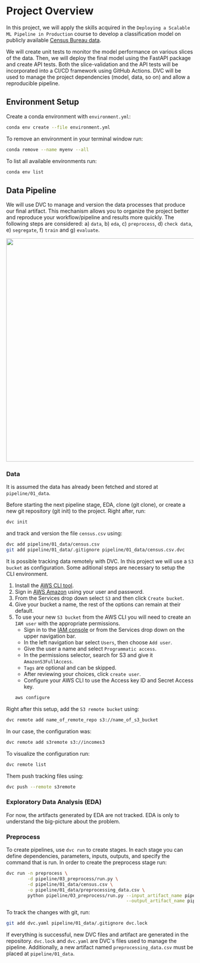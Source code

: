 # Project Overview

In this project, we will apply the skills acquired in the ``Deploying a Scalable ML Pipeline in Production`` course to develop a classification model on publicly available [Census Bureau data](http://archive.ics.uci.edu/ml/datasets/Adult). 

We will create unit tests to monitor the model performance on various slices of the data. Then, we will deploy the final model using the FastAPI package and create API tests. Both the slice-validation and the API tests will be incorporated into a CI/CD framework using GitHub Actions. DVC will be used to manage the project dependencies (model, data, so on) and allow a reproducible pipeline.

## Environment Setup

Create a conda environment with ``environment.yml``:

```bash
conda env create --file environment.yml
```

To remove an environment in your terminal window run:

```bash
conda remove --name myenv --all
```

To list all available environments run:

```bash
conda env list
```

## Data Pipeline 

We will use DVC to manage and version the data processes that produce our final artifact. This mechanism allows you to organize the project better and reproduce your workflow/pipeline and results more quickly. The following steps are considered: a) ``data``, b) ``eda``, c) ``preprocess``, d) ``check data``, e) ``segregate``, f) ``train`` and g) ``evaluate``.

<center><img width="600" src="https://drive.google.com/uc?export=view&id=1a-nyAPNPiVh-Xb2Pu2t2p-BhSvHJS0pO"></center>

### Data

It is assumed the data has already been fetched and stored at ``pipeline/01_data``.

Before starting the next pipeline stage, EDA, clone (git clone), or create a new git repository (git init) to the project. Right after, run:

```bash
dvc init
```

and track and version the file ``census.csv`` using:

```bash
dvc add pipeline/01_data/census.csv
git add pipeline/01_data/.gitignore pipeline/01_data/census.csv.dvc
```

It is possible tracking data remotely with DVC. In this project we will use a ``S3 bucket`` as configuration. Some aditional steps are necessary to setup the CLI environment. 

1. Install the [AWS CLI tool](https://docs.aws.amazon.com/cli/latest/userguide/cli-chap-install.html).
2. Sign in [AWS Amazon](https://aws.amazon.com/) using your user and password. 
3. From the Services drop down select ``S3`` and then click ``Create bucket``.
4. Give your bucket a name, the rest of the options can remain at their default.
5. To use your new ``S3 bucket`` from the AWS CLI you will need to create an ``IAM user`` with the appropriate permissions.
    - Sign in to the [IAM console](https://console.aws.amazon.com/iam/) or from the Services drop down on the upper navigation bar.
    - In the left navigation bar select ``Users``, then choose ``Add user``.
    - Give the user a name and select ``Programmatic access``.
    - In the permissions selector, search for S3 and give it ``AmazonS3FullAccess``.
    - ``Tags`` are optional and can be skipped.
    - After reviewing your choices, click ``create user``.
    - Configure your AWS CLI to use the Access key ID and Secret Access key.
    ```bash
    aws configure
    ```

Right after this setup, add the ``S3 remote bucket`` using:

```bash
dvc remote add name_of_remote_repo s3://name_of_s3_bucket
```

In our case, the configuration was:

```bash
dvc remote add s3remote s3://incomes3
```

To visualize the configuration run:

```bash
dvc remote list
```

Them push tracking files using:

```bash
dvc push --remote s3remote
```

### Exploratory Data Analysis (EDA)

For now, the artifacts generated by EDA are not tracked. EDA is only to understand the big-picture about the problem. 

### Preprocess

To create pipelines, use ``dvc run`` to create stages. In each stage you can define dependencies, parameters, inputs, outputs, and specify the command that is run. In order to create the preprocess stage run:

```bash
dvc run -n preprocess \
        -d pipeline/03_preprocess/run.py \
        -d pipeline/01_data/census.csv \
        -o pipeline/01_data/preprocessing_data.csv \
        python pipeline/03_preprocess/run.py --input_artifact_name pipeline/01_data/census.csv \
                                             --output_artifact_name pipeline/01_data/preprocessing_data.csv
```

To track the changes with git, run:

```bash
git add dvc.yaml pipeline/01_data/.gitignore dvc.lock
```

If everything is successful, new DVC files and artifact are generated in the repository. ``dvc.lock`` and ``dvc.yaml`` are DVC`s files used to manage the pipeline. Additionally, a new artifact named ``preprocessing_data.csv`` must be placed at ``pipeline/01_data``.
